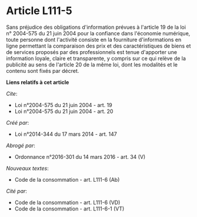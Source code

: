# Article L111-5

Sans préjudice des obligations d'information prévues à l'article 19 de la loi n° 2004-575 du 21 juin 2004 pour la confiance
dans l'économie numérique, toute personne dont l'activité consiste en la fourniture d'informations en ligne permettant la
comparaison des prix et des caractéristiques de biens et de services proposés par des professionnels est tenue d'apporter une
information loyale, claire et transparente, y compris sur ce qui relève de la publicité au sens de l'article 20 de la même
loi, dont les modalités et le contenu sont fixés par décret.

**Liens relatifs à cet article**

_Cite_:

  - Loi n°2004-575 du 21 juin 2004 - art. 19
  - Loi n°2004-575 du 21 juin 2004 - art. 20

_Créé par_:

  - Loi n°2014-344 du 17 mars 2014 - art. 147

_Abrogé par_:

  - Ordonnance n°2016-301 du 14 mars 2016 - art. 34 (V)

_Nouveaux textes_:

  - Code de la consommation - art. L111-6 (Ab)

_Cité par_:

  - Code de la consommation - art. L111-6 (VD)
  - Code de la consommation - art. L111-6-1 (VT)
